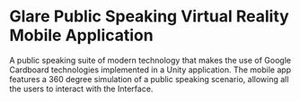 # Glare Public Speaking Virtual Reality Mobile Application

A public speaking suite of modern technology that makes the use of Google Cardboard technologies implemented in a Unity application. 
The mobile app features a 360 degree simulation of a public speaking scenario, allowing all the users to interact with the Interface.
